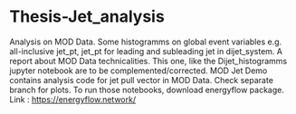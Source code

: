 # Thesis-Jet_analysis
Analysis on MOD Data.
Some histogramms on global event variables e.g. all-inclusive jet_pt, jet_pt for leading and subleading jet in dijet_system.
A report about MOD Data technicalities. This one, like the Dijet_histogramms jupyter notebook are to be complemented/corrected. 
MOD Jet Demo contains analysis code for jet pull vector in MOD Data. 
Check separate branch for plots.
To run those notebooks, download energyflow package. Link : https://energyflow.network/
